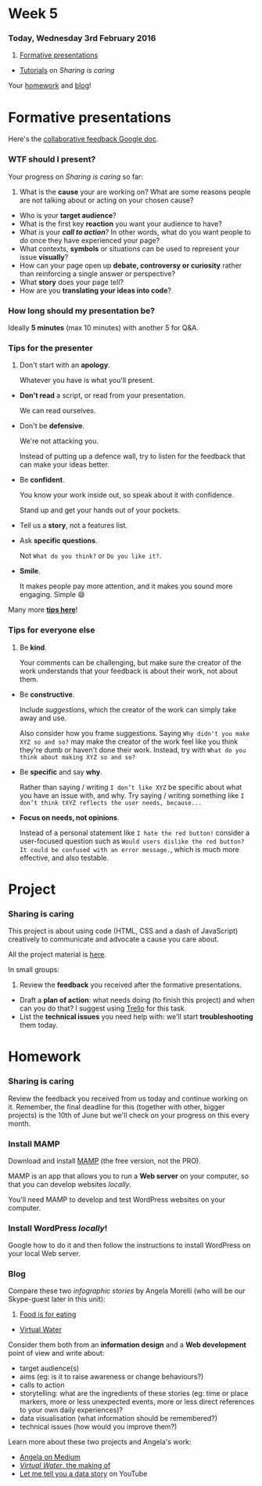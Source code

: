 <!--

- [ ] Meet the Console


-->

# Week 5

### Today, Wednesday 3rd February 2016

1. [Formative presentations](#formative-presentations)
* [Tutorials](#project) on *Sharing is caring* 

<!--
* [Workshop](#workshop): Meet PHP
* [Team project](#team-project): Content needs design
-->

Your [homework](#homework) and [blog](#blog)!


# Formative presentations

Here's the [collaborative feedback Google doc](https://docs.google.com/document/d/1DuG4caw4v_jdpXiBDPDxJuAYLSyRGcgG7hqdgxNo2NY/edit?usp=sharing).

### WTF should I present?

Your progress on *Sharing is caring* so far:

1. What is the **cause** your are working on? What are some reasons people are not talking about or acting on your chosen cause?* Who is your **target audience**?  
* What is the first key **reaction** you want your audience to have? 
* What is your ***call to action***? In other words, what do you want people to *do* once they have experienced your page? * What contexts, **symbols** or situations can be used to represent your issue **visually**?* How can your page open up **debate, controversy or curiosity** rather than reinforcing a single answer or perspective?
* What **story** does your page tell?  
* How are you **translating your ideas into code**?

### How long should my presentation be?

Ideally **5 minutes** (max 10 minutes) with another 5 for Q&A.

### Tips for the presenter

1. Don't start with an **apology**.   
  
	Whatever you have is what you'll present. 
* **Don't read** a script, or read from your presentation.   
  
	We can read ourselves.
* Don't be **defensive**.   
  
	We're not attacking you. 
	
	Instead of putting up a defence wall, try to listen for the feedback that can make your ideas better. 
* Be **confident**.   
  
	You know your work inside out, so speak about it with confidence.   
	
	Stand up and get your hands out of your pockets.
* Tell us a **story**, not a features list.  
  
	<!---->
* Ask **specific questions**.   
  
	Not `What do you think?` or `Do you like it?`. 
* **Smile**.   
  
	It makes people pay more attention, and it makes you sound more engaging. Simple :smile:

Many more [**tips here**](https://www.toastmasters.org/About/90th-Anniversary/90-Tips)!

### Tips for everyone else

1. Be **kind**.   
  
	Your comments can be challenging, but make sure the creator of the work understands that your feedback is about their work, not about them.
* Be **constructive**.   
  
	Include *suggestions*, which the creator of the work can simply take away and use.   
  
	Also consider how you frame suggestions. Saying `Why didn't you make XYZ so and so?` may make the creator of the work feel like you think they're dumb or haven't done their work. Instead, try with `What do you think about making XYZ so and so?`
* Be **specific** and say **why**.   
  
	Rather than saying / writing `I don’t like XYZ` be specific about what you have an issue with, and why. Try saying / writing something like `I don’t think tXYZ reflects the user needs, because...`     
* **Focus on needs, not opinions**.
	
	Instead of a personal statement like `I hate the red button!` consider a user-focused question such as `Would users dislike the red button? It could be confused with an error message.`, which is much more effective, and also testable.


# Project

### Sharing is caring

This project is about using code (HTML, CSS and a dash of JavaScript) creatively to communicate and advocate a cause you care about.

All the project material is [here](../../projects/sharing-is-caring).

In small groups:

1. Review the **feedback** you received after the formative presentations.
* Draft a **plan of action**: what needs doing (to finish this project) and when can you do that? I suggest using [Trello](https://trello.com) for this task.
* List the **technical issues** you need help with: we'll start **troubleshooting** them today.


# Homework

### Sharing is caring 

Review the feedback you received from us today and continue working on it. Remember, the final deadline for this (together with other, bigger projects) is the 10th of June but we'll check on your progress on this every month. 

### Install MAMP

Download and install [MAMP](https://www.mamp.info/en/downloads) (the free version, not the PRO).

MAMP is an app that allows you to run a **Web server** on your computer, so that you can develop websites *locally*. 

You'll need MAMP to develop and test WordPress websites on your computer.

### Install WordPress *locally*!

Google how to do it and then follow the instructions to install WordPress on your local Web server.

### Blog

Compare these two *infographic stories* by Angela Morelli (who will be our Skype-guest later in this unit):

1. [Food is for eating](http://www.foodisforeating.org)
* [Virtual Water](http://www.angelamorelli.com/water)

Consider them both from an **information design** and a **Web development** point of view and write about:

* target audience(s)
* aims (eg: is it to raise awareness or change behaviours?)
* calls to action
* storytelling: what are the ingredients of these stories (eg: time or place markers, more or less unexpected events, more or less direct references to your own daily experiences)?
* data visualisation (what information should be remembered?)
* technical issues (how would you improve them?)
 
Learn more about these two projects and Angela's work:

* [Angela on Medium](https://medium.com/@angelamorelli)
* [*Virtual Water*, the making of](http://www.angelamorelli.com/1/?projects=virtual-water-an-infographic-story)
* [Let me tell you a data story](https://www.youtube.com/watch?v=4NoQvPCSE7g) on YouTube

